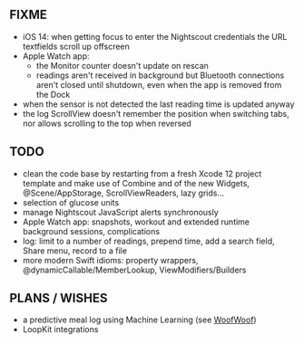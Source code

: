 FIXME
-----

* iOS 14: when getting focus to enter the Nightscout credentials the URL textfields scroll up offscreen
* Apple Watch app:
  - the Monitor counter doesn't update on rescan
  - readings aren't received in background but Bluetooth connections aren't closed until shutdown, even when the app is removed from the Dock
* when the sensor is not detected the last reading time is updated anyway
* the log ScrollView doesn't remember the position when switching tabs, nor allows scrolling to the top when reversed

TODO
----

* clean the code base by restarting from a fresh Xcode 12 project template and make use of Combine and of the new Widgets, @Scene/AppStorage, ScrollViewReaders, lazy grids...
* selection of glucose units
* manage Nightscout JavaScript alerts synchronously
* Apple Watch app: snapshots, workout and extended runtime background sessions, complications
* log: limit to a number of readings, prepend time, add a search field, Share menu, record to a file
* more modern Swift idioms: property wrappers, @dynamicCallable/MemberLookup, ViewModifiers/Builders


PLANS / WISHES
---------------

* a predictive meal log using Machine Learning (see [WoofWoof](https://github.com/gshaviv/ninety-two))
* LoopKit integrations
